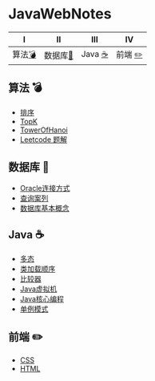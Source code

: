 # JavaWebNotes
|Ⅰ| Ⅱ| Ⅲ | Ⅳ |
| :---------: | :---------: | :---------: | :---------: |
| 算法[:bomb:](#算法-bomb)|数据库[:closed_book:](#数据库-closed_book)| Java [:coffee:](#java-coffee)| 前端 [:pencil2:](#前端-pencil2)|

## 算法 :bomb:
- [排序](https://github.com/Bihanghang/Notes/tree/master/notes/算法/排序.md)
- [TopK](https://github.com/Bihanghang/Notes/tree/master/notes/算法/TopK.md)
- [TowerOfHanoi](https://github.com/Bihanghang/Notes/tree/master/notes/算法/TowerOfHanoi.md)
- [Leetcode 题解](https://github.com/Bihanghang/Notes/tree/master/notes/leetcode.md)
## 数据库 :closed_book:
- [Oracle连接方式](https://blog.csdn.net/fly_zxy/article/details/53954377)
- [查询案列](https://github.com/Bihanghang/Notes/tree/master/notes/数据库/oracleCases.md)
- [数据库基本概念](https://github.com/Bihanghang/Notes/tree/master/notes/数据库/数据库基本概念.md)
## Java :coffee:
- [多态](https://github.com/Bihanghang/Notes/tree/master/notes/Java/Polymorphic.md)
- [类加载顺序](https://github.com/Bihanghang/Notes/tree/master/notes/Java/LoadOrder.md)
- [比较器](https://github.com/Bihanghang/Notes/tree/master/notes/Java/Compare.md)
- [Java虚拟机](https://github.com/Bihanghang/Notes/tree/master/notes/Java/JVMNotes.md)
- [Java核心编程](https://github.com/Bihanghang/Notes/tree/master/notes/Java/javaCore.md)
- [单例模式](https://github.com/Bihanghang/Notes/tree/master/notes/Java/单例模式.md)
## 前端 :pencil2:
- [CSS](https://github.com/Bihanghang/Notes/tree/master/notes/前端/CSS.md)
- [HTML](https://github.com/Bihanghang/Notes/tree/master/notes/前端/HTML.md)